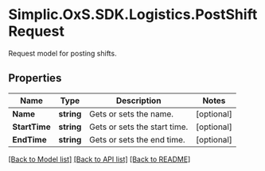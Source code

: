 # Simplic.OxS.SDK.Logistics.PostShiftRequest
Request model for posting shifts.

## Properties

Name | Type | Description | Notes
------------ | ------------- | ------------- | -------------
**Name** | **string** | Gets or sets the name. | [optional] 
**StartTime** | **string** | Gets or sets the start time. | [optional] 
**EndTime** | **string** | Gets or sets the end time. | [optional] 

[[Back to Model list]](../README.md#documentation-for-models) [[Back to API list]](../README.md#documentation-for-api-endpoints) [[Back to README]](../README.md)

